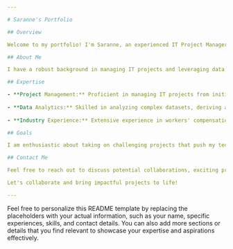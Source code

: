 ```yaml
---

# Saranne's Portfolio

## Overview

Welcome to my portfolio! I'm Saranne, an experienced IT Project Manager and Data Analytics professional with a strong background in workers' compensation insurance, healthcare, and clinical research trials. I am passionate about working on diverse projects that not only excite me but also contribute to expanding my technical skills and knowledge.

## About Me

I have a robust background in managing IT projects and leveraging data analytics to drive insights in various industries. With a deep understanding of workers' compensation insurance, healthcare, and clinic research trials, I've successfully led teams and implemented strategies that have positively impacted business outcomes.

## Expertise

- **Project Management:** Proficient in managing IT projects from initiation to delivery, ensuring alignment with business objectives and timelines.
  
- **Data Analytics:** Skilled in analyzing complex datasets, deriving actionable insights, and implementing data-driven strategies for informed decision-making.
  
- **Industry Experience:** Extensive experience in workers' compensation insurance, healthcare, and clinic research trials, allowing me to understand industry-specific challenges and opportunities.

## Goals

I am enthusiastic about taking on challenging projects that push my technical boundaries and contribute to meaningful outcomes. I am actively seeking opportunities that allow me to apply my expertise in IT project management and data analytics to drive innovation and efficiency.

## Contact Me

Feel free to reach out to discuss potential collaborations, exciting projects, or any inquiries. You can connect with me via email me at swilliams.careers@outlook.com

Let's collaborate and bring impactful projects to life!

---
```


Feel free to personalize this README template by replacing the placeholders with your actual information, such as your name, specific experiences, skills, and contact details. You can also add more sections or details that you find relevant to showcase your expertise and aspirations effectively.
